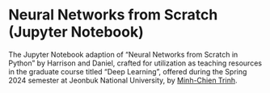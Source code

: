 # Neural Networks from Scratch (Jupyter Notebook)

The Jupyter Notebook adaption of “Neural Networks from Scratch in Python” by Harrison and Daniel, crafted for utilization as teaching resources in the graduate course titled “Deep Learning”, offered during the Spring 2024 semester at Jeonbuk National University, by [Minh-Chien Trinh](https://trinhminhchien.com/).
